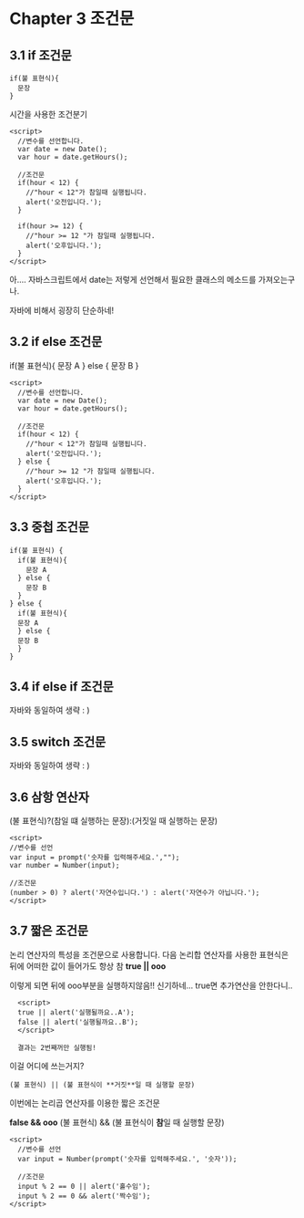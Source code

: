 # Chapter 3 조건문

## 3.1 if 조건문
    if(불 표현식){
      문장
    }

시간을 사용한 조건분기

    <script>
      //변수를 선언합니다.
      var date = new Date();
      var hour = date.getHours();

      //조건문
      if(hour < 12) {
        //"hour < 12"가 참일때 실행됩니다.
        alert('오전입니다.');
      }

      if(hour >= 12) {
        //"hour >= 12 "가 참일때 실행됩니다.
        alert('오후입니다.');
      }
    </script>

아.... 자바스크립트에서 date는 저렇게 선언해서 필요한 클래스의 메소드를 가져오는구나.

자바에 비해서 굉장히 단순하네!

## 3.2 if else 조건문

if(불 표현식){
문장 A
} else {
문장 B
}

    <script>
      //변수를 선언합니다.
      var date = new Date();
      var hour = date.getHours();

      //조건문
      if(hour < 12) {
        //"hour < 12"가 참일때 실행됩니다.
        alert('오전입니다.');
      } else {
        //"hour >= 12 "가 참일때 실행됩니다.
        alert('오후입니다.');
      }
    </script>

## 3.3 중첩 조건문
    if(불 표현식) {
      if(불 표현식){
        문장 A
      } else {
        문장 B
      }
    } else {
      if(불 표현식){
      문장 A
      } else {
      문장 B
      }
    }

## 3.4 if else if 조건문
   자바와 동일하여 생략 : )
## 3.5 switch 조건문
  자바와 동일하여 생략 : )
## 3.6 삼항 연산자
  (불 표현식)?(참일 떄 실행하는 문장):(거짓일 때 실행하는 문장)

    <script>
    //변수를 선언
    var input = prompt('숫자를 입력해주세요.',"");
    var number = Number(input);

    //조건문
    (number > 0) ? alert('자연수입니다.') : alert('자연수가 아닙니다.');
    </script>

## 3.7 짧은 조건문
  논리 연산자의 특성을 조건문으로 사용합니다.
  다음 논리합 연산자를 사용한 표현식은 뒤에 어떠한 값이 들어가도 항상 참
  **true || ooo**

  이렇게 되면 뒤에 ooo부분을 실행하지않음!!
  신기하네... true면 추가연산을 안한다니..

      <script>
      true || alert('실행될까요..A');
      false || alert('실행될까요..B');
      </script>

      결과는 2번째꺼만 실행됨!
  이걸 어디에 쓰는거지?

    (불 표현식) || (불 표현식이 **거짓**일 때 실행할 문장)

  이번에는 논리곱 연산자를 이용한 짧은 조건문

  **false && ooo**
  (불 표현식) && (불 표현식이 **참**일 때 실행할 문장)

    <script>
      //변수를 선언
      var input = Number(prompt('숫자를 입력해주세요.', '숫자'));

      //조건문
      input % 2 == 0 || alert('홀수임');
      input % 2 == 0 && alert('짝수임');
    </script>    

